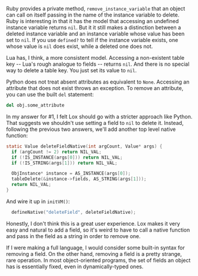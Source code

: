 Ruby provides a private method, `remove_instance_variable` that an object can
call on itself passing in the name of the instance variable to delete. Ruby is
interesting in that it has the model that accessing an undefined instance
variable returns `nil`. But it it still makes a distinction between a deleted
instance variable and an instance variable whose value has been set to `nil`.
If you use `defined?` to tell if the instance variable exists, one whose value
is `nil` does exist, while a deleted one does not.

Lua has, I think, a more consistent model. Accessing a non-existent table key
-- Lua's rough analogue to fields -- returns `nil`. And there is no special way
to delete a table key. You just set its value to `nil`.

Python does not treat absent attributes as equivalent to `None`. Accessing an
attribute that does not exist throws an exception. To remove an attribute, you
can use the built `del` statement:

```python
del obj.some_attribute
```

In my answer for #1, I felt Lox should go with a stricter approach like Python.
That suggests we shouldn't use setting a field to `nil` to delete it. Instead,
following the previous two answers, we'll add another top level native function:

```c
static Value deleteFieldNative(int argCount, Value* args) {
  if (argCount != 2) return NIL_VAL;
  if (!IS_INSTANCE(args[0])) return NIL_VAL;
  if (!IS_STRING(args[1])) return NIL_VAL;

  ObjInstance* instance = AS_INSTANCE(args[0]);
  tableDelete(&instance->fields, AS_STRING(args[1]));
  return NIL_VAL;
}
```

And wire it up in `initVM()`:

```c
  defineNative("deleteField", deleteFieldNative);
```

Honestly, I don't think this is a great user experience. Lox makes it very
easy and natural to add a field, so it's weird to have to call a native function
and pass in the field as a string in order to remove one.

If I were making a full language, I would consider some built-in syntax for
removing a field. On the other hand, removing a field is a pretty strange, rare
operation. In most object-oriented programs, the set of fields an object has is
essentially fixed, even in dynamically-typed ones.
